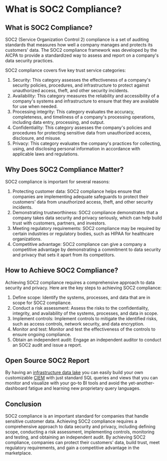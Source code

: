 # What is SOC2 Compliance?

## What is SOC2 Compliance?

SOC2 (Service Organization Control 2) compliance is a set of auditing standards that measures how well a company manages and protects its customers' data. The SOC2 compliance framework was developed by the AICPA to provide a standardized way to assess and report on a company's data security practices.

SOC2 compliance covers five key trust service categories:

1. Security: This category assesses the effectiveness of a company's security policies, procedures, and infrastructure to protect against unauthorized access, theft, and other security incidents.
2. Availability: This category measures the reliability and accessibility of a company's systems and infrastructure to ensure that they are available for use when needed.
3. Processing integrity: This category evaluates the accuracy, completeness, and timeliness of a company's processing operations, including data entry, processing, and output.
4. Confidentiality: This category assesses the company's policies and procedures for protecting sensitive data from unauthorized access, disclosure, and misuse.
5. Privacy: This category evaluates the company's practices for collecting, using, and disclosing personal information in accordance with applicable laws and regulations.

## Why Does SOC2 Compliance Matter?

SOC2 compliance is important for several reasons:

1. Protecting customer data: SOC2 compliance helps ensure that companies are implementing adequate safeguards to protect their customers' data from unauthorized access, theft, and other security incidents.
2. Demonstrating trustworthiness: SOC2 compliance demonstrates that a company takes data security and privacy seriously, which can help build trust with customers, partners, and investors.
3. Meeting regulatory requirements: SOC2 compliance may be required by certain industries or regulatory bodies, such as HIPAA for healthcare organizations.
4. Competitive advantage: SOC2 compliance can give a company a competitive advantage by demonstrating a commitment to data security and privacy that sets it apart from its competitors.

## How to Achieve SOC2 Compliance?

Achieving SOC2 compliance requires a comprehensive approach to data security and privacy. Here are the key steps to achieving SOC2 compliance:

1. Define scope: Identify the systems, processes, and data that are in scope for SOC2 compliance.
2. Conduct a risk assessment: Assess the risks to the confidentiality, integrity, and availability of the systems, processes, and data in scope.
3. Implement controls: Implement controls to mitigate the identified risks, such as access controls, network security, and data encryption.
4. Monitor and test: Monitor and test the effectiveness of the controls to ensure ongoing compliance.
5. Obtain an independent audit: Engage an independent auditor to conduct an SOC2 audit and issue a report.

## Open Source SOC2 Report

By having an [infrastructure data lake](/docs/glossary/what-is-infrastructure-data-lake) you can easily build your own customizable [CIEM](/docs/glossary/what-is-ciem) with just standard SQL queries and views that you can monitor and visualize with your go-to BI tools and avoid the yet-another-dashboard fatigue and learning new proprietary query languages.

## Conclusion

SOC2 compliance is an important standard for companies that handle sensitive customer data. Achieving SOC2 compliance requires a comprehensive approach to data security and privacy, including defining scope, conducting a risk assessment, implementing controls, monitoring and testing, and obtaining an independent audit. By achieving SOC2 compliance, companies can protect their customers' data, build trust, meet regulatory requirements, and gain a competitive advantage in the marketplace.